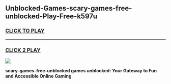 
## Unblocked-Games-scary-games-free-unblocked-Play-Free-k597u
<h3>
<a href="https://premium76.site?title=scary-games-free-unblocked&ref=17A">CLICK TO PLAY</a></h3>
<hr>

<h3>
<a href="https://premium76.site?title=scary-games-free-unblocked&ref=17A">CLICK 2 PLAY</a>
  
</h3>

<a href="https://premium76.site?title=scary-games-free-unblocked&ref=17A"><img src="https://clearcache.store/games.png"></a>


**scary-games-free-unblocked games unblocked: Your Gateway to Fun and Accessible Online Gaming**
